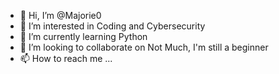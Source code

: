 - 👋 Hi, I’m @Majorie0
- 👀 I’m interested in Coding and Cybersecurity
- 🌱 I’m currently learning Python
- 💞️ I’m looking to collaborate on Not Much, I'm still a beginner
- 📫 How to reach me ...

<!---
Majorie0/Majorie0 is a ✨ special ✨ repository because its `README.md` (this file) appears on your GitHub profile.
You can click the Preview link to take a look at your changes.
--->
